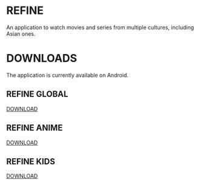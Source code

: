 # REFINE
An application to watch movies and series from multiple cultures, including Asian ones.
# DOWNLOADS
The application is currently available on Android.
## REFINE GLOBAL
[DOWNLOAD](https://www.google.com)
## REFINE ANIME
[DOWNLOAD](https://www.google.com)
## REFINE KIDS
[DOWNLOAD](https://www.google.com)
